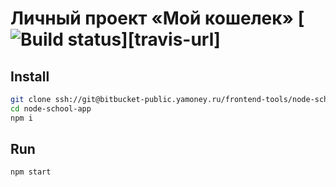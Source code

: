 # Личный проект «Мой кошелек» [![Build status][travis-image]][travis-url]

[travis-image]: 
[travis-url]: 

## Install
```sh
git clone ssh://git@bitbucket-public.yamoney.ru/frontend-tools/node-school-app.git
cd node-school-app 
npm i
```

## Run
```sh
npm start
```
